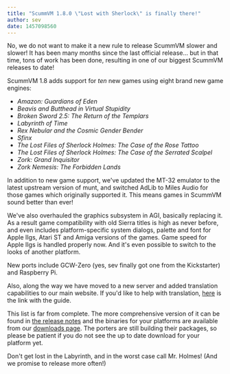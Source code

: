 ```yaml
---
title: "ScummVM 1.8.0 \"Lost with Sherlock\" is finally there!"
author: sev
date: 1457098560
---
```


No, we do not want to make it a new rule to release ScummVM slower and slower! It has been many months since the last official release... but in that time, tons of work has been done, resulting in one of our biggest ScummVM releases to date!

ScummVM 1.8 adds support for *ten* new games using eight brand new game engines:

*   *Amazon: Guardians of Eden*
*   *Beavis and Butthead in Virtual Stupidity*
*   *Broken Sword 2.5: The Return of the Templars*
*   *Labyrinth of Time*
*   *Rex Nebular and the Cosmic Gender Bender*
*   *Sfinx*
*   *The Lost Files of Sherlock Holmes: The Case of the Rose Tattoo*
*   *The Lost Files of Sherlock Holmes: The Case of the Serrated Scalpel*
*   *Zork: Grand Inquisitor*
*   *Zork Nemesis: The Forbidden Lands*

In addition to new game support, we've updated the MT-32 emulator to the latest upstream version of munt, and switched AdLib to Miles Audio for those games which originally supported it. This means games in ScummVM sound better than ever!

We've also overhauled the graphics subsystem in AGI, basically replacing it. As a result game compatibility with old Sierra titles is high as never before, and even includes platform-specific system dialogs, palette and font for Apple IIgs, Atari ST and Amiga versions of the games. Game speed for Apple IIgs is handled properly now. And it's even possible to switch to the looks of another platform.

New ports include GCW-Zero (yes, sev finally got one from the Kickstarter) and Raspberry Pi.

Also, along the way we have moved to a new server and added translation capabilities to our main website. If you'd like to help with translation, [here](http://wiki.scummvm.org/index.php/HOWTO-Translate_ScummVM_Web_Site) is the link with the guide.

This list is far from complete. The more comprehensive version of it can be found in [the release notes](https://downloads.scummvm.org/frs/scummvm/1.8.0/ReleaseNotes) and the binaries for your platforms are available from our [downloads page](/downloads/). The porters are still building their packages, so please be patient if you do not see the up to date download for your platform yet.

Don't get lost in the Labyrinth, and in the worst case call Mr. Holmes! (And we promise to release more often!)
